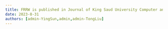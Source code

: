 ```yaml
---
title: FRRW is published in Journal of King Saud University Computer and Information Sciences [JCR Q1]
date: 2023-8-31
authors: [admin-YingSun,admin,admin-TongLiu]
---
```

<!--more-->
